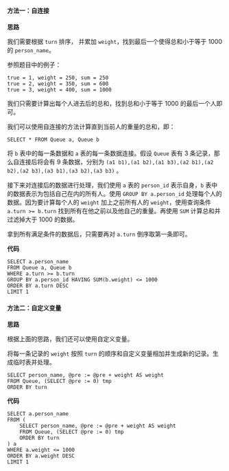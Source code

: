 #### 方法一：自连接

**思路**

我们需要根据 `turn` 排序， 并累加 `weight`，找到最后一个使得总和小于等于 1000 的 `person_name`。

参照题目中的例子：
```
true = 1, weight = 250, sum = 250
true = 2, weight = 350, sum = 600
true = 3, weight = 400, sum = 1000
```
我们只需要计算出每个人进去后的总和，找到总和小于等于 1000 的最后一个人即可。

我们可以使用自连接的方法计算直到当前人的重量的总和，即：
```Mysql [ ]
SELECT * FROM Queue a, Queue b
```

将 `b` 表中的每一条数据和 `a` 表的每一条数据连接。假设 `Queue` 表有 3 条记录，那么自连接后将会有 9 条数据，分别为 `(a1 b1),(a1 b2),(a1 b3),(a2 b1),(a2 b2),(a2 b3),(a3 b1),(a3 b2),(a3 b3)` 。

接下来对连接后的数据进行处理，我们使用 `a` 表的 `person_id` 表示自身，`b` 表中的数据表示为包括自己在内的所有人。使用 `GROUP BY a.person_id` 处理每个人的数据。因为要计算每个人的 `weight` 加上之前所有人的 `weight`，使用查询条件 `a.turn >= b.turn` 找到所有在他之前以及他自己的重量。再使用 `SUM` 计算总和并过滤掉大于 1000 的数据。

拿到所有满足条件的数据后，只需要再对 `a.turn` 倒序取第一条即可。

**代码**

```Mysql [ ]
SELECT a.person_name
FROM Queue a, Queue b
WHERE a.turn >= b.turn
GROUP BY a.person_id HAVING SUM(b.weight) <= 1000
ORDER BY a.turn DESC
LIMIT 1
```

#### 方法二：自定义变量

**思路**

根据上面的思路，我们还可以使用自定义变量。

将每一条记录的 `weight` 按照 `turn` 的顺序和自定义变量相加并生成新的记录。生成临时表并处理。
```Mysql [ ]
SELECT person_name, @pre := @pre + weight AS weight
FROM Queue, (SELECT @pre := 0) tmp
ORDER BY turn
```

**代码**

```Mysql [ ]
SELECT a.person_name
FROM (
	SELECT person_name, @pre := @pre + weight AS weight
	FROM Queue, (SELECT @pre := 0) tmp
	ORDER BY turn
) a
WHERE a.weight <= 1000
ORDER BY a.weight DESC
LIMIT 1
```